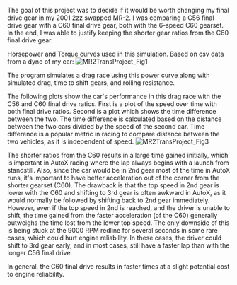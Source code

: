 The goal of this project was to decide if it would be worth changing my final drive gear in my 2001 2zz swapped MR-2. I was comparing a C56 final drive gear with a C60 final drive gear, both with the 6-speed C60 gearset. In the end, I was able to justify keeping the shorter gear ratios from the C60 final drive gear. 

Horsepower and Torque curves used in this simulation. Based on csv data from a dyno of my car:
![MR2TransProject_Fig1](https://github.com/user-attachments/assets/ec1f5a84-44d2-46ca-b697-3da57446ec10)

The program simulates a drag race using this power curve along with simulated drag, time to shift gears, and rolling resistance.

The following plots show the car's performance in this drag race with the C56 and C60 final drive ratios. First is a plot of the speed over time with both final drive ratios. Second is a plot which shows the time difference between the two. The time difference is calculated based on the distance between the two cars divided by the speed of the second car. Time difference is a popular metric in racing to compare distance between the two vehicles, as it is independent of speed.
![MR2TransProject_Fig3](https://github.com/user-attachments/assets/b39b63a5-2662-4ba1-890f-1066184555cf)

The shorter ratios from the C60 results in a large time gained initially, which is important in AutoX racing where the lap always begins with a launch from standstill. Also, since the car would be in 2nd gear most of the time in AutoX runs, it's important to have better acceleration out of the corner from the shorter gearset (C60). The drawback is that the top speed in 2nd gear is lower with the C60 and shifting to 3rd gear is often awkward in AutoX, as it would normally be followed by shifting back to 2nd gear immediately. However, even if the top speed in 2nd is reached, and the driver is unable to shift, the time gained from the faster acceleration (of the C60) generally outweighs the time lost from the lower top speed. The only downside of this is being stuck at the 9000 RPM redline for several seconds in some rare cases, which could hurt engine reliability. In these cases, the driver could shift to 3rd gear early, and in most cases, still have a faster lap than with the longer C56 final drive. 

In general, the C60 final drive results in faster times at a slight potential cost to engine reliability. 
